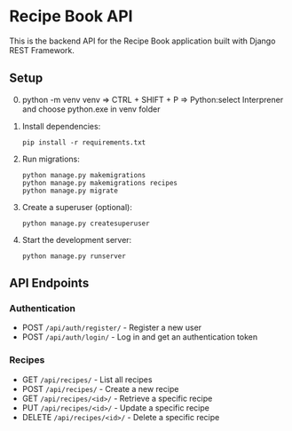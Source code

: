 # Recipe Book API

This is the backend API for the Recipe Book application built with Django REST Framework.

## Setup

0. python -m venv venv => CTRL + SHIFT + P => Python:select Interprener and choose python.exe in venv folder

1. Install dependencies:

   ```
   pip install -r requirements.txt
   ```

2. Run migrations:

   ```
   python manage.py makemigrations
   python manage.py makemigrations recipes
   python manage.py migrate
   ```

3. Create a superuser (optional):

   ```
   python manage.py createsuperuser
   ```

4. Start the development server:
   ```
   python manage.py runserver
   ```

## API Endpoints

### Authentication

- POST `/api/auth/register/` - Register a new user
- POST `/api/auth/login/` - Log in and get an authentication token

### Recipes

- GET `/api/recipes/` - List all recipes
- POST `/api/recipes/` - Create a new recipe
- GET `/api/recipes/<id>/` - Retrieve a specific recipe
- PUT `/api/recipes/<id>/` - Update a specific recipe
- DELETE `/api/recipes/<id>/` - Delete a specific recipe
